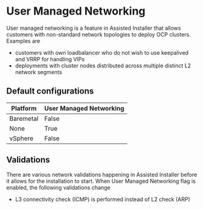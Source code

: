 # User Managed Networking

User managed networking is a feature in Assisted Installer that allows customers with non-standard network topologies to deploy OCP clusters. Examples are

* customers with own loadbalancer who do not wish to use keepalived and VRRP for handling VIPs
* deployments with cluster nodes distributed across multiple distinct L2 network segments

## Default configurations

| Platform  | User Managed Networking |
|-----------|-------------------------|
| Baremetal | False                   |
| None      | True                    |
| vSphere   | False                   |

## Validations

There are various network validations happening in Assisted Installer before it allows for the installation to start. When User Managed Networking flag is enabled, the following validations change

* L3 connectivity check (ICMP) is performed instead of L2 check (ARP)
